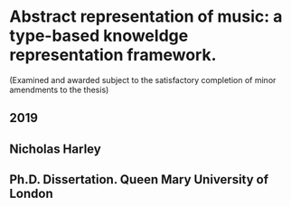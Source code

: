 # Abstract representation of music: a type-based knoweldge representation framework.
(Examined and awarded subject to the satisfactory completion of minor amendments to the thesis)
## 2019

## Nicholas Harley

## Ph.D. Dissertation. Queen Mary University of London

